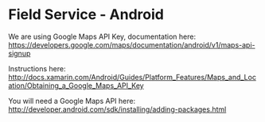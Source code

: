 # Field Service - Android

We are using Google Maps API Key, documentation here: https://developers.google.com/maps/documentation/android/v1/maps-api-signup

Instructions here: http://docs.xamarin.com/Android/Guides/Platform_Features/Maps_and_Location/Obtaining_a_Google_Maps_API_Key

You will need a Google Maps API here: http://developer.android.com/sdk/installing/adding-packages.html